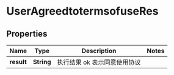 # UserAgreedtotermsofuseRes

## Properties
Name | Type | Description | Notes
------------ | ------------- | ------------- | -------------
**result** | **String** | 执行结果  ok 表示同意使用协议 | 
